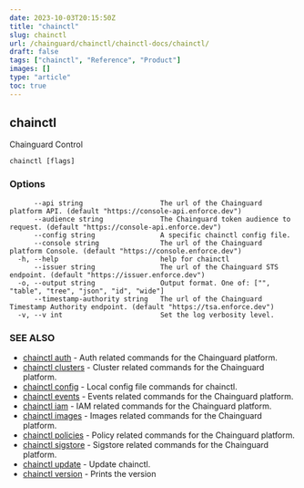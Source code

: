 ```yaml
---
date: 2023-10-03T20:15:50Z
title: "chainctl"
slug: chainctl
url: /chainguard/chainctl/chainctl-docs/chainctl/
draft: false
tags: ["chainctl", "Reference", "Product"]
images: []
type: "article"
toc: true
---
```

## chainctl

Chainguard Control

```
chainctl [flags]
```

### Options

```
      --api string                   The url of the Chainguard platform API. (default "https://console-api.enforce.dev")
      --audience string              The Chainguard token audience to request. (default "https://console-api.enforce.dev")
      --config string                A specific chainctl config file.
      --console string               The url of the Chainguard platform Console. (default "https://console.enforce.dev")
  -h, --help                         help for chainctl
      --issuer string                The url of the Chainguard STS endpoint. (default "https://issuer.enforce.dev")
  -o, --output string                Output format. One of: ["", "table", "tree", "json", "id", "wide"]
      --timestamp-authority string   The url of the Chainguard Timestamp Authority endpoint. (default "https://tsa.enforce.dev")
  -v, --v int                        Set the log verbosity level.
```

### SEE ALSO

* [chainctl auth](/chainguard/chainctl/chainctl-docs/chainctl_auth/)	 - Auth related commands for the Chainguard platform.
* [chainctl clusters](/chainguard/chainctl/chainctl-docs/chainctl_clusters/)	 - Cluster related commands for the Chainguard platform.
* [chainctl config](/chainguard/chainctl/chainctl-docs/chainctl_config/)	 - Local config file commands for chainctl.
* [chainctl events](/chainguard/chainctl/chainctl-docs/chainctl_events/)	 - Events related commands for the Chainguard platform.
* [chainctl iam](/chainguard/chainctl/chainctl-docs/chainctl_iam/)	 - IAM related commands for the Chainguard platform.
* [chainctl images](/chainguard/chainctl/chainctl-docs/chainctl_images/)	 - Images related commands for the Chainguard platform.
* [chainctl policies](/chainguard/chainctl/chainctl-docs/chainctl_policies/)	 - Policy related commands for the Chainguard platform.
* [chainctl sigstore](/chainguard/chainctl/chainctl-docs/chainctl_sigstore/)	 - Sigstore related commands for the Chainguard platform.
* [chainctl update](/chainguard/chainctl/chainctl-docs/chainctl_update/)	 - Update chainctl.
* [chainctl version](/chainguard/chainctl/chainctl-docs/chainctl_version/)	 - Prints the version

